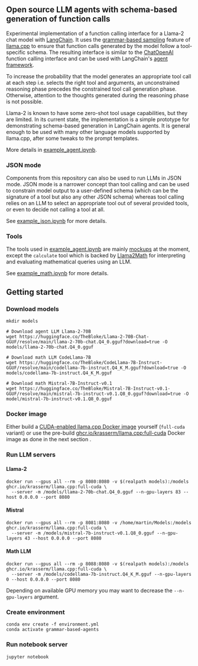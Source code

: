 ## Open source LLM agents with schema-based generation of function calls

Experimental implementation of a function calling interface for a Llama-2 chat model 
with [LangChain](https://github.com/langchain-ai/langchain). It uses the [grammar-based sampling](https://github.com/ggerganov/llama.cpp/pull/1773)
feature of [llama.cpp](https://github.com/ggerganov/llama.cpp) to ensure that function calls generated by the model follow 
a tool-specific schema. The resulting interface is similar to the [ChatOpenAI](https://python.langchain.com/docs/integrations/chat/openai) 
function calling interface and can be used with LangChain's [agent framework](https://python.langchain.com/docs/modules/agents/).

To increase the probability that the model generates an appropriate tool call at each step 
i.e. selects the right tool and arguments, an unconstrained reasoning phase precedes the 
constrained tool call generation phase. Otherwise, attention to the thoughts generated 
during the reasoning phase is not possible.

Llama-2 is known to have some zero-shot tool usage capabilities, but they are limited. In 
its current state, the implementation is a simple prototype for demonstrating schema-based 
generation in LangChain agents. It is general enough to be used with many other language models 
supported by llama.cpp, after some tweaks to the prompt templates.

More details in [example_agent.ipynb](example_agent.ipynb).

### JSON mode

Components from this repository can also be used to run LLMs in JSON mode. JSON mode is a 
narrower concept than tool calling and can be used to constrain model output to a user-defined
schema (which can be the signature of a tool but also any other JSON schema) whereas tool calling 
relies on an LLM to select an appropriate tool out of several provided tools, or even to decide 
not calling a tool at all.

See [example_json.ipynb](example_json.ipynb) for more details.

### Tools

The tools used in [example_agent.ipynb](example_agent.ipynb) are mainly [mockups](example_tools.py) at the moment, 
except the `calculate` tool which is backed by [Llama2Math](gba/math.py) for interpreting and
evaluating mathematical queries using an LLM. 

See [example_math.ipynb](example_math.ipynb) for more details.

## Getting started

### Download models

```shell
mkdir models

# Download agent LLM Llama-2-70B
wget https://huggingface.co/TheBloke/Llama-2-70B-Chat-GGUF/resolve/main/llama-2-70b-chat.Q4_0.gguf?download=true -O models/llama-2-70b-chat.Q4_0.gguf

# Download math LLM CodeLlama-7B
wget https://huggingface.co/TheBloke/CodeLlama-7B-Instruct-GGUF/resolve/main/codellama-7b-instruct.Q4_K_M.gguf?download=true -O models/codellama-7b-instruct.Q4_K_M.gguf

# Download math Mistral-7B-Instruct-v0.1
wget https://huggingface.co/TheBloke/Mistral-7B-Instruct-v0.1-GGUF/resolve/main/mistral-7b-instruct-v0.1.Q8_0.gguf?download=true -O model/mistral-7b-instruct-v0.1.Q8_0.gguf
```

### Docker image

Either build a [CUDA-enabled llama.cpp Docker image](https://github.com/ggerganov/llama.cpp/blob/master/README.md#docker-with-cuda) yourself (`full-cuda` variant) or use the pre-build
[ghcr.io/krasserm/llama.cpp:full-cuda](https://github.com/krasserm/grammar-based-agents/pkgs/container/llama.cpp) Docker image as done in the next section .

### Run LLM servers

#### Llama-2

```shell
docker run --gpus all --rm -p 8080:8080 -v $(realpath models):/models ghcr.io/krasserm/llama.cpp:full-cuda \
  --server -m /models/llama-2-70b-chat.Q4_0.gguf --n-gpu-layers 83 --host 0.0.0.0 --port 8080
```

#### Mistral

```shell
docker run --gpus all --rm -p 8081:8080 -v /home/martin/Models:/models ghcr.io/krasserm/llama.cpp:full-cuda \
  --server -m /models/mistral-7b-instruct-v0.1.Q8_0.gguf --n-gpu-layers 43 --host 0.0.0.0 --port 8080
```

#### Math LLM

```shell
docker run --gpus all --rm -p 8088:8080 -v $(realpath models):/models ghcr.io/krasserm/llama.cpp:full-cuda \
  --server -m /models/codellama-7b-instruct.Q4_K_M.gguf --n-gpu-layers 0 --host 0.0.0.0 --port 8080
```

Depending on available GPU memory you may want to decrease the `--n-gpu-layers` argument.

### Create environment

```shell
conda env create -f environment.yml
conda activate grammar-based-agents
```

### Run notebook server

```shell
jupyter notebook
```

